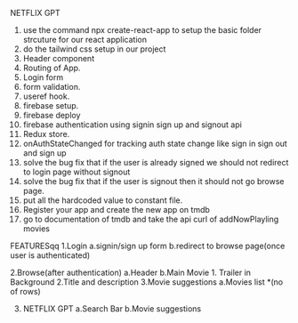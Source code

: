 

NETFLIX GPT
1. use the command npx create-react-app to setup the basic folder strcuture for our react application
2. do the tailwind css setup in our project
3. Header component
4. Routing of App.
5. Login form
6. form validation.
7. useref hook.
8. firebase setup.
9. firebase deploy
10. firebase authentication using signin sign up and signout api
11. Redux store.
12. onAuthStateChanged for tracking auth state change like sign in sign out and sign up
13. solve the bug fix that if the user is already signed we should not redirect to login page without signout
14. solve the bug fix that if the user is signout then it should not go browse page.
15. put all the hardcoded value to constant file.
16. Register your app and create the new app on tmdb 
17. go to documentation of tmdb and take the api curl of addNowPlayling movies


FEATURESqq
1.Login
   a.signin/sign up form
   b.redirect to browse page(once user is authenticated)

2.Browse(after authentication)
   a.Header
   b.Main Movie
     1. Trailer in Background
     2.Title and description
     3.Movie suggestions
        a.Movies list *(no of rows)

 3. NETFLIX GPT
     a.Search Bar 
     b.Movie suggestions      


